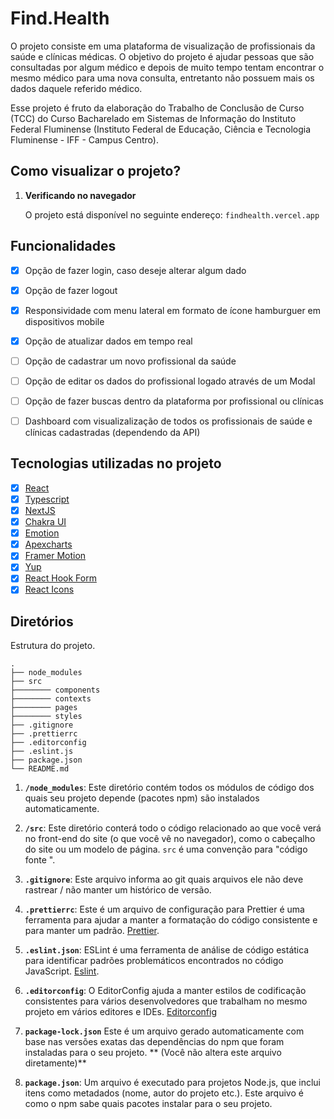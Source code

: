 # Find.Health

O projeto consiste em uma plataforma de visualização de profissionais da saúde e clínicas médicas. O objetivo do projeto é ajudar pessoas que são consultadas por algum médico e depois de muito tempo tentam encontrar o mesmo médico para uma nova consulta, entretanto não possuem mais os dados daquele referido médico.

Esse projeto é fruto da elaboração do Trabalho de Conclusão de Curso (TCC) do Curso Bacharelado em Sistemas de Informação do Instituto Federal Fluminense (Instituto Federal de Educação, Ciência e Tecnologia Fluminense - IFF - Campus Centro).

## Como visualizar o projeto?

1.  **Verificando no navegador**

    O projeto está disponível no seguinte endereço: `findhealth.vercel.app`

## Funcionalidades
 - [x] Opção de fazer login, caso deseje alterar algum dado
 - [x] Opção de fazer logout
 - [x] Responsividade com menu lateral em formato de ícone hamburguer em dispositivos mobile
 - [x] Opção de atualizar dados em tempo real
 - [ ] Opção de cadastrar um novo profissional da saúde
 - [ ] Opção de editar os dados do profissional logado através de um Modal
 - [ ] Opção de fazer buscas dentro da plataforma por profissional ou clínicas
 - [ ] Dashboard com visualizalização de todos os profissionais de saúde e clínicas cadastradas (dependendo da API)


## Tecnologias utilizadas no projeto

 - [x] [React](https://pt-br.reactjs.org/)
 - [x] [Typescript](https://pt-br.reactjs.org/)
 - [x] [NextJS](https://nextjs.org/)
 - [x] [Chakra UI](https://chakra-ui.com/)
 - [x] [Emotion](https://emotion.sh/docs/styled)
 - [x] [Apexcharts](https://apexcharts.com/)
 - [x] [Framer Motion](https://www.framer.com/motion/)
 - [x] [Yup](https://github.com/jquense/yupp)
 - [x] [React Hook Form](https://react-hook-form.com/)
 - [x] [React Icons](https://react-icons.github.io/react-icons/)

## Diretórios

Estrutura do projeto.

    .
    ├── node_modules
    ├── src
    ├──────── components
    ├──────── contexts
    ├──────── pages
    ├──────── styles
    ├── .gitignore
    ├── .prettierrc
    ├── .editorconfig
    ├── .eslint.js
    ├── package.json
    └── README.md

1.  **`/node_modules`**: Este diretório contém todos os módulos de código dos quais seu projeto depende (pacotes npm) são instalados automaticamente.

2.  **`/src`**: Este diretório conterá todo o código relacionado ao que você verá no front-end do site (o que você vê no navegador), como o cabeçalho do site ou um modelo de página. `src` é uma convenção para "código fonte ".

3.  **`.gitignore`**: Este arquivo informa ao git quais arquivos ele não deve rastrear / não manter um histórico de versão.

4.  **`.prettierrc`**: Este é um arquivo de configuração para Prettier é uma ferramenta para ajudar a manter a formatação do código consistente e para manter um padrão. [Prettier](https://prettier.io/).

5.  **`.eslint.json`**: ESLint é uma ferramenta de análise de código estática para identificar padrões problemáticos encontrados no código JavaScript. [Eslint](https://eslint.org/).

6.  **`.editorconfig`**: O EditorConfig ajuda a manter estilos de codificação consistentes para vários desenvolvedores que trabalham no mesmo projeto em vários editores e IDEs. [Editorconfig](https://editorconfig.org/)

7. **`package-lock.json`** Este é um arquivo gerado automaticamente com base nas versões exatas das dependências do npm que foram instaladas para o seu projeto. ** (Você não altera este arquivo diretamente)**

8. **`package.json`**: Um arquivo é executado para projetos Node.js, que inclui itens como metadados (nome, autor do projeto etc.). Este arquivo é como o npm sabe quais pacotes instalar para o seu projeto.
